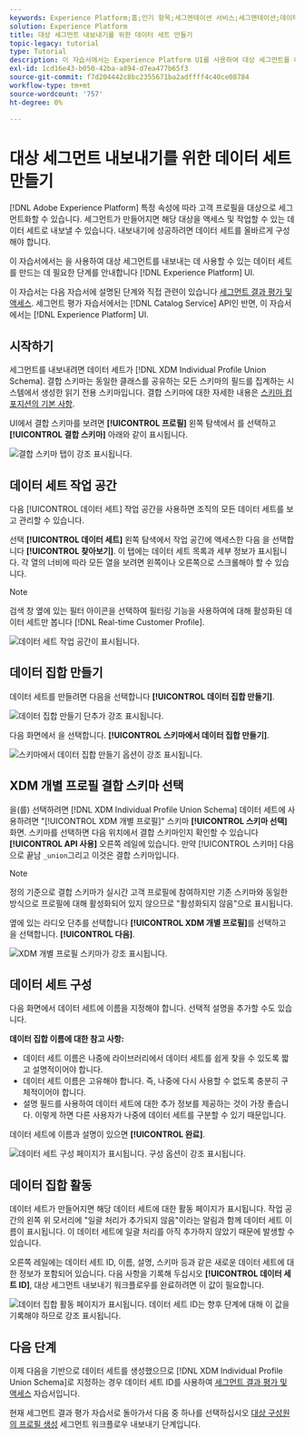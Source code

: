 ```yaml
---
keywords: Experience Platform;홈;인기 항목;세그멘테이션 서비스;세그멘테이션;데이터 세트 만들기;대상 세그먼트 내보내기;세그먼트 내보내기;
solution: Experience Platform
title: 대상 세그먼트 내보내기를 위한 데이터 세트 만들기
topic-legacy: tutorial
type: Tutorial
description: 이 자습서에서는 Experience Platform UI를 사용하여 대상 세그먼트를 내보내는 데 사용할 수 있는 데이터 세트를 만드는 데 필요한 단계를 안내합니다.
exl-id: 1cd16e43-b050-42ba-a894-d7ea477b65f3
source-git-commit: f7d204442c8bc2355671ba2adffff4c40ce08784
workflow-type: tm+mt
source-wordcount: '757'
ht-degree: 0%

---
```


# 대상 세그먼트 내보내기를 위한 데이터 세트 만들기

[!DNL Adobe Experience Platform] 특정 속성에 따라 고객 프로필을 대상으로 세그먼트화할 수 있습니다. 세그먼트가 만들어지면 해당 대상을 액세스 및 작업할 수 있는 데이터 세트로 내보낼 수 있습니다. 내보내기에 성공하려면 데이터 세트를 올바르게 구성해야 합니다.

이 자습서에서는 을 사용하여 대상 세그먼트를 내보내는 데 사용할 수 있는 데이터 세트를 만드는 데 필요한 단계를 안내합니다 [!DNL Experience Platform] UI.

이 자습서는 다음 자습서에 설명된 단계와 직접 관련이 있습니다 [세그먼트 결과 평가 및 액세스](./evaluate-a-segment.md). 세그먼트 평가 자습서에서는 [!DNL Catalog Service] API인 반면, 이 자습서에서는 [!DNL Experience Platform] UI.

## 시작하기

세그먼트를 내보내려면 데이터 세트가 [!DNL XDM Individual Profile Union Schema]. 결합 스키마는 동일한 클래스를 공유하는 모든 스키마의 필드를 집계하는 시스템에서 생성한 읽기 전용 스키마입니다. 결합 스키마에 대한 자세한 내용은 [스키마 컴포지션의 기본 사항](../../xdm/schema/composition.md#union).

UI에서 결합 스키마를 보려면 **[!UICONTROL 프로필]** 왼쪽 탐색에서 를 선택하고 **[!UICONTROL 결합 스키마]** 아래와 같이 표시됩니다.

![결합 스키마 탭이 강조 표시됩니다.](../images/tutorials/segment-export-dataset/union.png)

## 데이터 세트 작업 공간

다음 [!UICONTROL 데이터 세트] 작업 공간을 사용하면 조직의 모든 데이터 세트를 보고 관리할 수 있습니다.

선택 **[!UICONTROL 데이터 세트]** 왼쪽 탐색에서 작업 공간에 액세스한 다음 을 선택합니다 **[!UICONTROL 찾아보기]**. 이 탭에는 데이터 세트 목록과 세부 정보가 표시됩니다. 각 열의 너비에 따라 모든 열을 보려면 왼쪽이나 오른쪽으로 스크롤해야 할 수 있습니다.

>[!NOTE]
>
>검색 창 옆에 있는 필터 아이콘을 선택하여 필터링 기능을 사용하여에 대해 활성화된 데이터 세트만 봅니다 [!DNL Real-time Customer Profile].

![데이터 세트 작업 공간이 표시됩니다.](../images/tutorials/segment-export-dataset/browse.png)

## 데이터 집합 만들기

데이터 세트를 만들려면 다음을 선택합니다 **[!UICONTROL 데이터 집합 만들기]**.

![데이터 집합 만들기 단추가 강조 표시됩니다.](../images/tutorials/segment-export-dataset/create-dataset.png)

다음 화면에서 을 선택합니다. **[!UICONTROL 스키마에서 데이터 집합 만들기]**.

![스키마에서 데이터 집합 만들기 옵션이 강조 표시됩니다.](../images/tutorials/segment-export-dataset/create-from-schema.png)

## XDM 개별 프로필 결합 스키마 선택

을(를) 선택하려면 [!DNL XDM Individual Profile Union Schema] 데이터 세트에 사용하려면 &quot;[!UICONTROL XDM 개별 프로필]&quot; 스키마 **[!UICONTROL 스키마 선택]** 화면. 스키마를 선택하면 다음 위치에서 결합 스키마인지 확인할 수 있습니다 **[!UICONTROL API 사용]** 오른쪽 레일에 있습니다. 만약 [!UICONTROL 스키마] 다음으로 끝남 `_union`그리고 이것은 결합 스키마입니다.

>[!NOTE]
>
>정의 기준으로 결합 스키마가 실시간 고객 프로필에 참여하지만 기존 스키마와 동일한 방식으로 프로필에 대해 활성화되어 있지 않으므로 &quot;활성화되지 않음&quot;으로 표시됩니다.

옆에 있는 라디오 단추를 선택합니다 **[!UICONTROL XDM 개별 프로필]**&#x200B;를 선택하고 을 선택합니다. **[!UICONTROL 다음]**.

![XDM 개별 프로필 스키마가 강조 표시됩니다.](../images/tutorials/segment-export-dataset/select-schema.png)

## 데이터 세트 구성

다음 화면에서 데이터 세트에 이름을 지정해야 합니다. 선택적 설명을 추가할 수도 있습니다.

**데이터 집합 이름에 대한 참고 사항:**

* 데이터 세트 이름은 나중에 라이브러리에서 데이터 세트를 쉽게 찾을 수 있도록 짧고 설명적이어야 합니다.
* 데이터 세트 이름은 고유해야 합니다. 즉, 나중에 다시 사용할 수 없도록 충분히 구체적이어야 합니다.
* 설명 필드를 사용하여 데이터 세트에 대한 추가 정보를 제공하는 것이 가장 좋습니다. 이렇게 하면 다른 사용자가 나중에 데이터 세트를 구분할 수 있기 때문입니다.

데이터 세트에 이름과 설명이 있으면 **[!UICONTROL 완료]**.

![데이터 세트 구성 페이지가 표시됩니다. 구성 옵션이 강조 표시됩니다.](../images/tutorials/segment-export-dataset/configure-dataset.png)

## 데이터 집합 활동

데이터 세트가 만들어지면 해당 데이터 세트에 대한 활동 페이지가 표시됩니다. 작업 공간의 왼쪽 위 모서리에 &quot;일괄 처리가 추가되지 않음&quot;이라는 알림과 함께 데이터 세트 이름이 표시됩니다. 이 데이터 세트에 일괄 처리를 아직 추가하지 않았기 때문에 발생할 수 있습니다.

오른쪽 레일에는 데이터 세트 ID, 이름, 설명, 스키마 등과 같은 새로운 데이터 세트에 대한 정보가 포함되어 있습니다. 다음 사항을 기록해 두십시오 **[!UICONTROL 데이터 세트 ID]**, 대상 세그먼트 내보내기 워크플로우를 완료하려면 이 값이 필요합니다.

![데이터 집합 활동 페이지가 표시됩니다. 데이터 세트 ID는 향후 단계에 대해 이 값을 기록해야 하므로 강조 표시됩니다.](../images/tutorials/segment-export-dataset/activity.png)

## 다음 단계

이제 다음을 기반으로 데이터 세트를 생성했으므로 [!DNL XDM Individual Profile Union Schema]로 지정하는 경우 데이터 세트 ID를 사용하여 [세그먼트 결과 평가 및 액세스](./evaluate-a-segment.md) 자습서입니다.

현재 세그먼트 결과 평가 자습서로 돌아가서 다음 중 하나를 선택하십시오 [대상 구성원의 프로필 생성](./evaluate-a-segment.md#generate-profiles) 세그먼트 워크플로우 내보내기 단계입니다.
